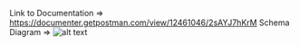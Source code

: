 Link to Documentation => https://documenter.getpostman.com/view/12461046/2sAYJ7hKrM
Schema Diagram => ![alt text](<Schema Diagram.png>)